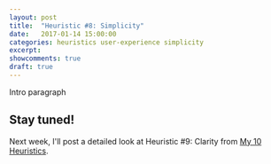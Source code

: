 ```yaml
---
layout: post
title:  "Heuristic #8: Simplicity"
date:   2017-01-14 15:00:00
categories: heuristics user-experience simplicity
excerpt:
showcomments: true
draft: true
---
```


Intro paragraph

## Stay tuned!

Next week, I'll post a detailed look at Heuristic #9: Clarity from [My 10 Heuristics](/heuristics/user-experience/2016/10/07/heuristics-overview.html).
